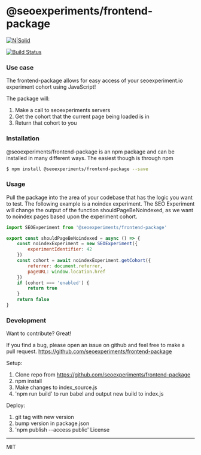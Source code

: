 # @seoexperiments/frontend-package

[![N|Solid](https://i.imgur.com/X77GEfb.png)](https://seoexperiments.io)

[![Build Status](https://travis-ci.org/joemccann/dillinger.svg?branch=master)](https://seoexperiments.io)

### Use case
The frontend-package allows for easy access of your seoexperiment.io experiment cohort using JavaScript!

The package will:
  1. Make a call to seoexperiments servers 
  2. Get the cohort that the current page being loaded is in 
  3. Return that cohort to you


### Installation

@seoexperiments/frontend-package is an npm package and can be installed in many different ways. The easiest though is through npm 

```sh
$ npm install @seoexperiments/frontend-package --save
```

### Usage
Pull the package into the area of your codebase that has the logic you want to test. 
The following example is a noindex experiment. The SEO Experiment will change the output of the function shouldPageBeNoindexed, as we want to noindex pages based upon the experiment cohort.
```js
import SEOExperiment from '@seoexperiments/frontend-package'

export const shouldPageBeNoindexed = async () => {
    const noindexExperiment = new SEOExperiment({
        experimentIdentifier: 42
    })
    const cohort = await noindexExperiment.getCohort({
        referrer: document.referrer,
        pageURL: window.location.href
    })
    if (cohort === 'enabled') {
        return true
    }
    return false
}
```

### Development

Want to contribute? Great!

If you find a bug, please open an issue on github and feel free to make a pull request.
https://github.com/seoexperiments/frontend-package

Setup:
  1. Clone repo from https://github.com/seoexperiments/frontend-package
  2. npm install
  3. Make changes to index_source.js
  4. 'npm run build' to run babel and output new build to index.js

Deploy:
  1. git tag with new version
  2. bump version in package.json
  3. 'npm publish --access public'
License
----

MIT
